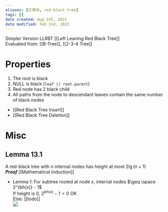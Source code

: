 ```yaml
---
aliases: [红黑树, red-black tree]
tags: [] 
date created: Aug 5th, 2022
date modified: Feb 2nd, 2023
---
```

Simpler Version LLRBT [[Left Leaning Red Black Tree]]  
Evaluated from: [[B-Tree]], [[2-3-4 Tree]]

# Properties
1. The root is black 
2. NULL is black (`leaf || root.parent`)
3. Red node has 2 black child
4. All paths from the node to descendant leaves contain the same number of black nodes
- [[Red Black Tree Insert]]  
- [[Red Black Tree Deletion]]

# Misc

## Lemma 13.1
A red-black tree with $n$ internal nodes has height at most $2\lg(n+1)$  
***Proof*** [[Mathematical Induction]]
- Lemma 1: For subtree rooted at node *x*, internal nodes $\geq \space 2^{bh(x)} - 1$  
If height is 0, $2^{bh(x)} - 1 = 0$ OK  
Else: [[todo]]  
![](https://s2.loli.net/2022/03/10/Si6K298XrGQuEp1.png)
